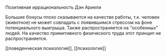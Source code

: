 Позитивная иррациональность Дэн Ариели

Большие бонусы плохо сказываются на качестве работы, т.к. человек (животное) не может совладать с появившимся стрессом на фоне потенциального выигрыша. Также распространяется на "особенных" людей.
На качество примитивного физического труда этот принцип не распространяется.

[[поведенческая психология]], [[психология]]